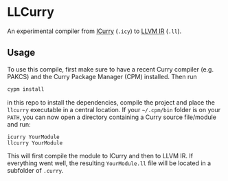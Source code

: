 # LLCurry

An experimental compiler from [ICurry](https://git.ps.informatik.uni-kiel.de/curry-packages/icurry) (`.icy`) to [LLVM IR](https://llvm.org/docs/LangRef.html) (`.ll`).

## Usage

To use this compile, first make sure to have a recent Curry compiler (e.g. PAKCS) and the Curry Package Manager (CPM) installed. Then run

```bash
cypm install
```

in this repo to install the dependencies, compile the project and place the `llcurry` executable in a central location. If your `~/.cpm/bin` folder is on your `PATH`, you can now open a directory containing a Curry source file/module and run:

```
icurry YourModule
llcurry YourModule
```

This will first compile the module to ICurry and then to LLVM IR. If everything went well, the resulting `YourModule.ll` file will be located in a subfolder of `.curry`.
